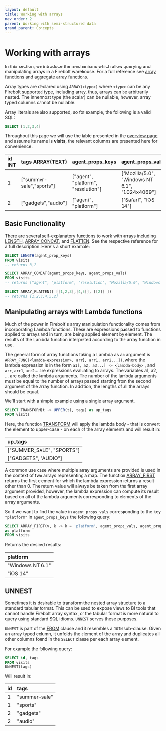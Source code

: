 ```yaml
---
layout: default
title: Working with arrays
nav_order: 2
parent: Working with semi-structured data
grand_parent: Concepts
---
```

# Working with arrays

In this section, we introduce the mechanisms which allow querying and manipulating arrays in a Firebolt warehouse. For a full reference see [array functions](../../sql-reference/functions-reference/semi-structured-functions/array-functions.md) and [aggregate array functions](../../sql-reference/functions-reference/semi-structured-functions/aggregate-array-functions.md).

Array types are declared using `ARRAY(<type>)` where `<type>` can be any Firebolt supported type, including array, thus, arrays can be arbitrarily nested. The innermost type \(the scalar\) can be nullable, however, array typed columns cannot be nullable.

Array literals are also supported, so for example, the following is a valid SQL:

```sql
SELECT [1,2,3,4]
```

Throughout this page we will use the table presented in the [overview page](./working-with-semi-structured-data.html) and assume its name is **visits**, the relevant columns are presented here for convenience.

| id INT | tags ARRAY\(TEXT\) | agent\_props\_keys | agent\_props\_vals |
| :--- | :--- | :--- | :--- |
| 1 | \["summer-sale","sports"\] | \["agent", "platform", "resolution"\] | \["Mozilla/5.0", "Windows NT 6.1", "1024x4069"\] |
| 2 | \["gadgets","audio"\] | \["agent", "platform"\] | \["Safari", "iOS 14"\] |

## Basic Functionality

There are several self-explanatory functions to work with arrays including [LENGTH,](../../sql-reference/functions-reference/semi-structured-functions/array-functions.md#length) [ARRAY\_CONCAT](../../sql-reference/functions-reference/semi-structured-functions/array-functions.md#array_concat), and [FLATTEN](../../sql-reference/functions-reference/semi-structured-functions/array-functions.md#flatten). See the respective reference for a full description. Here's a short example:

```sql
SELECT LENGTH(agent_prop_keys)
FROM visits
-- returns 3,2

SELECT ARRAY_CONCAT(agent_props_keys, agent_props_vals)
FROM visits
-- returns ["agent", "platform", "resolution", "Mozilla/5.0", "Windows NT 6.1", "1024x4069"]

SELECT ARRAY_FLATTEN([ [[1,2,3],[4,5]], [[2]] ])
-- returns [1,2,3,4,5,2]
```

## Manipulating arrays with Lambda functions

Much of the power in Firebolt's array manipulation functionality comes from incorporating Lambda functions. These are expressions passed to functions applied to arrays and in turn, are being applied element by element. The results of the Lambda function interpreted according to the array function in use.

The general form of array functions taking a Lambda as an argument is `ARRAY_FUNC(<lambda-expression>, arr[, arr1, arr2...])`, where the lambda expression is in the form `a1[, a2, a3...] -> <lambda-body>` , and `arr`, `arr1`, `arr2`... are expressions evaluating to arrays. The variables a1, a2, ... are called the lambda arguments. The number of the lambda arguments must be equal to the number of arrays passed starting from the second argument of the array function. In addition, the lengths of all the arrays should be equal.

We'll start with a simple example using a single array argument.

```sql
SELECT TRANSFORM(t -> UPPER(t), tags) as up_tags
FROM visits
```

Here, the function [TRANSFORM](../../sql-reference/functions-reference/semi-structured-functions/array-functions.md#transform) will apply the lambda body - that is convert the element to upper-case - on each of the array elements and will result in:

| up\_tags |
| :--- |
| \["SUMMER\_SALE", "SPORTS"\] |
| \["GADGETS", "AUDIO"\] |

A common use case where multiple array arguments are provided is used in the context of two arrays representing a map. The function [ARRAY\_FIRST ](../../sql-reference/functions-reference/semi-structured-functions/array-functions.md#array_first)returns the first element for which the lambda expression returns a result other than 0. The return value will always be taken from the first array argument provided, however, the lambda expression can compute its result based on all of the lambda arguments corresponding to elements of the array arguments.

So if we want to find the value in `agent_props_vals` corresponding to the key `"platform"` in `agent_props_keys` the following query:

```sql
SELECT ARRAY_FIRST(v, k -> k = 'platform', agent_props_vals, agent_props_keys)
as platform
FROM visits
```

Returns the desired results:

| platform |
| :--- |
| "Windows NT 6.1" |
| "iOS 14" |

## UNNEST

Sometimes it is desirable to transform the nested array structure to a standard tabular format. This can be used to expose views to BI tools that cannot handle Firebolt array syntax, or the tabular format is more natural to query using standard SQL idioms. `UNNEST` serves these purposes.

`UNNEST` is part of the [FROM](../../sql-reference/commands/query-syntax.md#from) clause and it resembles a `JOIN` sub-clause. Given an array typed column, it unfolds the element of the array and duplicates all other columns found in the `SELECT` clause per each array element.

For example the following query:

```sql
SELECT id, tags
FROM visits
UNNEST(tags)
```

Will result in:

| id | tags |
| :--- | :--- |
| 1 | "summer-sale" |
| 1 | "sports" |
| 2 | "gadgets" |
| 2 | "audio" |
